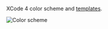 XCode 4 color scheme and [templates](https://github.com/j4n0/xcode4/tree/master/templates/Project%20Templates/Jano "templates/Project Templates/Jano").

![Color scheme](https://github.com/j4n0/xcode4/raw/master/pages/colorscheme.png)
